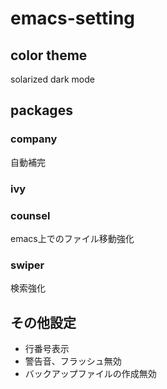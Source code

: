 # emacs-setting

## color theme
solarized dark mode

## packages
### company
自動補完
### ivy
### counsel
emacs上でのファイル移動強化
### swiper
検索強化

## その他設定
- 行番号表示
- 警告音、フラッシュ無効
- バックアップファイルの作成無効
